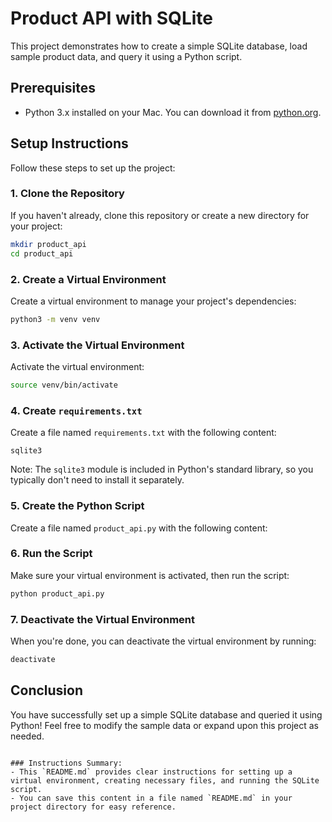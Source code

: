 # Product API with SQLite

This project demonstrates how to create a simple SQLite database, load sample product data, and query it using a Python script.

## Prerequisites

- Python 3.x installed on your Mac. You can download it from [python.org](https://www.python.org/downloads/).

## Setup Instructions

Follow these steps to set up the project:

### 1. Clone the Repository

If you haven't already, clone this repository or create a new directory for your project:

```bash
mkdir product_api
cd product_api
```

### 2. Create a Virtual Environment

Create a virtual environment to manage your project's dependencies:

```bash
python3 -m venv venv
```

### 3. Activate the Virtual Environment

Activate the virtual environment:

```bash
source venv/bin/activate
```

### 4. Create `requirements.txt`

Create a file named `requirements.txt` with the following content:

```
sqlite3
```

Note: The `sqlite3` module is included in Python's standard library, so you typically don't need to install it separately.

### 5. Create the Python Script

Create a file named `product_api.py` with the following content:

### 6. Run the Script

Make sure your virtual environment is activated, then run the script:

```bash
python product_api.py
```

### 7. Deactivate the Virtual Environment

When you're done, you can deactivate the virtual environment by running:

```bash
deactivate
```

## Conclusion

You have successfully set up a simple SQLite database and queried it using Python! Feel free to modify the sample data or expand upon this project as needed.
```

### Instructions Summary:
- This `README.md` provides clear instructions for setting up a virtual environment, creating necessary files, and running the SQLite script.
- You can save this content in a file named `README.md` in your project directory for easy reference.